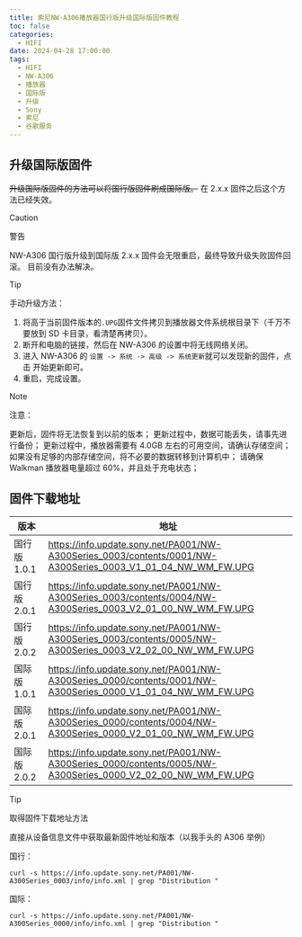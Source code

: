 ```yaml
---
title: 索尼NW-A306播放器国行版升级国际版固件教程
toc: false
categories:
  - HIFI
date: 2024-04-28 17:00:00
tags:
  - HIFI
  - NW-A306
  - 播放器
  - 国际版
  - 升级
  - Sony
  - 索尼
  - 谷歌服务
---
```


## 升级国际版固件

~~升级国际版固件的方法可以将国行版固件刷成国际版。~~
在 2.x.x 固件之后这个方法已经失效。

> [!caution]
> 警告
>
> NW-A306 国行版升级到国际版 2.x.x 固件会无限重启，最终导致升级失败固件回滚。
> 目前没有办法解决。

<!-- more -->

> [!tip]
> 手动升级方法：
>
> 1. 将高于当前固件版本的`.UPG`固件文件拷贝到播放器文件系统根目录下（千万不要放到 SD 卡目录，看清楚再拷贝）。
> 2. 断开和电脑的链接，然后在 NW-A306 的设置中将无线网络关闭。
> 3. 进入 NW-A306 的 `设置 -> 系统 -> 高级 -> 系统更新`就可以发现新的固件，点击 开始更新即可。
> 4. 重启，完成设置。

> [!note]
> 注意：
>
> 更新后，固件将无法恢复到以前的版本；
> 更新过程中，数据可能丢失，请事先进行备份；
> 更新过程中，播放器需要有 4.0GB 左右的可用空间，请确认存储空间；
> 如果没有足够的内部存储空间，将不必要的数据转移到计算机中；
> 请确保 Walkman 播放器电量超过 60%，并且处于充电状态；

## 固件下载地址

| 版本         | 地址                                                                                                         |
| ------------ | ------------------------------------------------------------------------------------------------------------ |
| 国行版 1.0.1 | https://info.update.sony.net/PA001/NW-A300Series_0003/contents/0001/NW-A300Series_0003_V1_01_04_NW_WM_FW.UPG |
| 国行版 2.0.1 | https://info.update.sony.net/PA001/NW-A300Series_0003/contents/0004/NW-A300Series_0003_V2_01_00_NW_WM_FW.UPG |
| 国行版 2.0.2 | https://info.update.sony.net/PA001/NW-A300Series_0003/contents/0005/NW-A300Series_0003_V2_02_00_NW_WM_FW.UPG |
| 国际版 1.0.1 | https://info.update.sony.net/PA001/NW-A300Series_0000/contents/0001/NW-A300Series_0000_V1_01_04_NW_WM_FW.UPG |
| 国际版 2.0.1 | https://info.update.sony.net/PA001/NW-A300Series_0000/contents/0004/NW-A300Series_0000_V2_01_00_NW_WM_FW.UPG |
| 国际版 2.0.2 | https://info.update.sony.net/PA001/NW-A300Series_0000/contents/0005/NW-A300Series_0000_V2_02_00_NW_WM_FW.UPG |

> [!tip]
> 取得固件下载地址方法
>
> 直接从设备信息文件中获取最新固件地址和版本（以我手头的 A306 举例）
>
> 国行：
>
> ```shell
> curl -s https://info.update.sony.net/PA001/NW-A300Series_0003/info/info.xml | grep "Distribution "
> ```
>
> 国际：
>
> ```shell
> curl -s https://info.update.sony.net/PA001/NW-A300Series_0000/info/info.xml | grep "Distribution "
> ```
